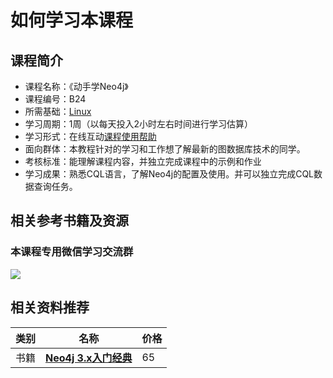 # 如何学习本课程

## 课程简介

- 课程名称：《动手学Neo4j》
- 课程编号：B24
- 所需基础：[Linux](/linux)
- 学习周期：1周（以每天投入2小时左右时间进行学习估算）
- 学习形式：在线互动[课程使用帮助](/aboutus/help.html)
- 面向群体：本教程针对的学习和工作想了解最新的图数据库技术的同学。
- 考核标准：能理解课程内容，并独立完成课程中的示例和作业
- 学习成果：熟悉CQL语言，了解Neo4j的配置及使用。并可以独立完成CQL数据查询任务。

## 相关参考书籍及资源

### 本课程专用微信学习交流群 

![](./images/qrcode.jpg)

## 相关资料推荐

| 类别     | 名称                                                         | 价格 |
| -------- | ------------------------------------------------------------ | ---- |
| 书籍 | [**Neo4j 3.x入门经典**](https://item.jd.com/12495517.html) | 65 |